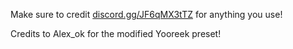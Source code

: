 Make sure to credit [discord.gg/JF6qMX3tTZ](https://discord.gg/JF6qMX3tTZ) for anything you use!

Credits to Alex_ok for the modified Yooreek preset!
